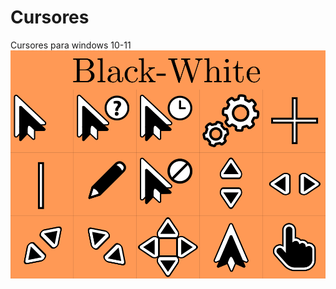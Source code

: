 # Cursores
Cursores para windows 10-11
![Alt text](https://raw.githubusercontent.com/RamiroBelmarM/Cursores/main/Black-White/wallpaper.png)